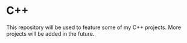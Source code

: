 # C++
This repository will be used to feature some of my C++ projects. More projects will be added in the future.
